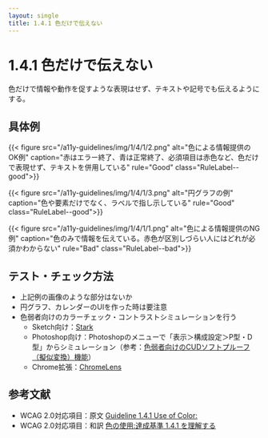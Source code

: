 ```yaml
---
layout: single
title: 1.4.1 色だけで伝えない
---
```


# 1.4.1 色だけで伝えない

色だけで情報や動作を促すような表現はせず、テキストや記号でも伝えるようにする。

## 具体例

{{< figure
  src="/a11y-guidelines/img/1/4/1/2.png"
  alt="色による情報提供のOK例"
  caption="赤はエラー終了、青は正常終了、必須項目は赤色など、色だけで表現せず、テキストを併用している"
  rule="Good"
  class="RuleLabel--good">}}

{{< figure
  src="/a11y-guidelines/img/1/4/1/3.png"
  alt="円グラフの例"
  caption="色や要素だけでなく、ラベルで指し示している"
  rule="Good"
  class="RuleLabel--good">}}

{{< figure
  src="/a11y-guidelines/img/1/4/1/1.png"
  alt="色による情報提供のNG例"
  caption="色のみで情報を伝えている。赤色が区別しづらい人にはどれが必須かわからない"
  rule="Bad"
  class="RuleLabel--bad">}}


## テスト・チェック方法

- 上記例の画像のような部分はないか
- 円グラフ、カレンダーのUIを作った時は要注意
- 色弱者向けのカラーチェック・コントラストシミュレーションを行う
  - Sketch向け：[Stark](http://www.getstark.co/)
  - Photoshop向け：Photoshopのメニューで「表示＞構成設定＞P型・D型」からシミュレーション（参考：[色弱者向けのCUDソフトプルーフ（擬似変換）機能](https://www.adobe.com/jp/joc/pscs4/showcase/vol02/tips/)）
  - Chrome拡張：[ChromeLens](https://chrome.google.com/webstore/detail/chromelens/idikgljglpfilbhaboonnpnnincjhjkd)


## 参考文献

- WCAG 2.0対応項目：原文 [Guideline 1.4.1 Use of Color:](https://www.w3.org/TR/UNDERSTANDING-WCAG20/visual-audio-contrast-without-color.html)
- WCAG 2.0対応項目：和訳 [色の使用:達成基準 1.4.1 を理解する](http://waic.jp/docs/UNDERSTANDING-WCAG20/visual-audio-contrast-without-color.html)
